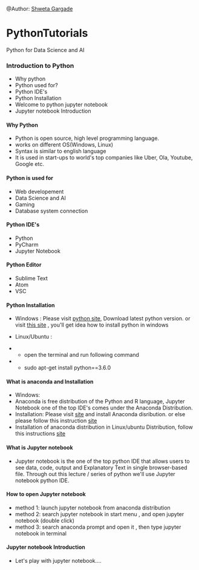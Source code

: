 @Author: [Shweta Gargade](https://github.com/aishweta)

# PythonTutorials
Python for Data Science and AI

### Introduction to Python

- Why python
- Python used for?
- Python IDE's
- Python Installation
- Welcome to python jupyter notebook
- Jupyter notebook Introduction

#### Why Python
- Python is open source, high level programming language. 
- works on different OS(Windows, Linux)
- Syntax is similar to english language
- It is used in start-ups to world's top companies like Uber, Ola, Youtube, Google etc.

#### Python is used for
- Web developement
- Data Science and AI
- Gaming
- Database system connection

#### Python IDE's
- Python
- PyCharm
- Jupyter Notebook

#### Python Editor
- Sublime Text
- Atom
- VSC

#### Python Installation 
- Windows : Please visit [python site](https://www.python.org/downloads/), Download latest python version. 
or visit [this site](https://www.howtogeek.com/197947/how-to-install-python-on-windows/) , you'll get idea how to install python in windows

- Linux/Ubuntu : 
- - open the terminal and run following command
- - sudo apt-get install python==3.6.0 

#### What is anaconda and Installation
- Windows:
- Anaconda is free distribution of the Python and R language, Jupyter Notebook one of the top IDE's comes under the Anaconda Distribution. 
- Installation: Please visit [site](https://www.anaconda.com/products/individual) and install Anaconda disribution.  or else please follow this instruction [site](https://docs.anaconda.com/anaconda/install/windows/)
- Installation of anaconda distribution in Linux/ubuntu Distribution, follow this instructions [site](https://linuxx.info/installing-anaconda-on-ubuntu/)

#### What is Jupyter notebook 
- Jupyter notebook is the one of the top python IDE that allows users to see data, code, output and Explanatory Text in single browser-based file. Through out this lecture / series of python we'll use Jupyter notebook python IDE.

#### How to open Jupyter notebook 
- method 1: launch jupyter notebook from anaconda distribution
- method 2: search jupyter notebook in start menu , and open jupyter notebook (double click)
- method 3: search anaconda prompt and open it , then type jupyter notebook in terminal

#### Jupyter notebook Introduction

- Let's play with jupyter notebook....
